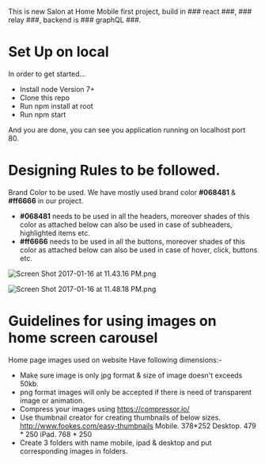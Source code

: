 This is new Salon at Home Mobile first project, build in ### react ###, ### relay ###, backend is  ### graphQL ###.

# Set Up on local #
In order to get started...
 
* Install node Version 7+
* Clone this repo
* Run npm install at root
* Run npm start

And you are done, you can see you application running on localhost port 80.



# Designing Rules to be followed. #

Brand Color to be used.
We have mostly used brand color **#068481** & **#ff6666** in our project.

* **#068481** needs to be used in all the headers, moreover shades of this color as attached below can also be used in case of subheaders, highlighted items etc.
* **#ff6666** needs to be used in all the buttons, moreover shades of this color as attached below can also be used in case of hover, click, buttons etc.

![Screen Shot 2017-01-16 at 11.43.16 PM.png](https://bitbucket.org/repo/jeKzAG/images/1810434627-Screen%20Shot%202017-01-16%20at%2011.43.16%20PM.png)

![Screen Shot 2017-01-16 at 11.48.18 PM.png](https://bitbucket.org/repo/jeKzAG/images/4123259503-Screen%20Shot%202017-01-16%20at%2011.48.18%20PM.png)

# Guidelines for using images on home screen carousel #
Home page images used on website Have following dimensions:-
* Make sure image is only jpg format & size of image doesn't exceeds 50kb.
* png format images will only be accepted if there is need of transparent image or animation.
* Compress your images using https://compressor.io/
* Use thumbnail creator for creating thumbnails of below sizes. http://www.fookes.com/easy-thumbnails
  Mobile. 
378*252
  Desktop.
479 * 250
  iPad.
768 * 250
* Create 3 folders with name mobile, ipad & desktop and put corresponding images in folders.

